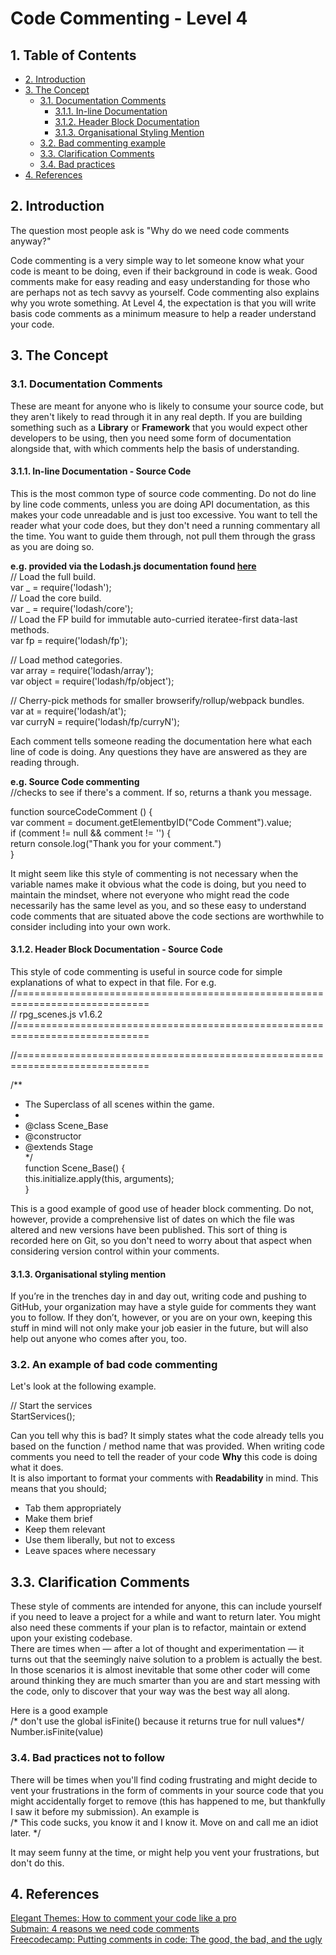 # Code Commenting - Level 4

## 1. Table of Contents
- [2. Introduction](#2-introduction)
- [3. The Concept](#3-the-concept)
  - [3.1. Documentation Comments](#31-documentation-comments)
    - [3.1.1. In-line Documentation](#311-in-line-documentation---source-code)
    - [3.1.2. Header Block Documentation](#312-header-block-documentation---source-code)
    - [3.1.3. Organisational Styling Mention](#313-organisational-styling-mention)
  - [3.2. Bad commenting example](#32-an-example-of-bad-code-commenting)
  - [3.3. Clarification Comments](#33-clarification-comments)
  - [3.4. Bad practices](#34-bad-practices-not-to-follow)
- [4. References](#4-references)

## 2. Introduction

The question most people ask is "Why do we need code comments anyway?"

Code commenting is a very simple way to let someone know what your code is meant to be doing, even if their background in code is weak. Good comments make for easy reading and easy understanding for those who are perhaps not as tech savvy as yourself. Code commenting also explains why you wrote something. At Level 4, the expectation is that you will write basis code comments as a minimum measure to help a reader understand your code.

## 3. The Concept
### 3.1. Documentation Comments
These are meant for anyone who is likely to consume your source code, but they aren't likely to read through it in any real depth. If you are building something such as a <b>Library</b> or <b>Framework</b> that you would expect other developers to be using, then you need some form of documentation alongside that, with which comments help the basis of understanding.

#### 3.1.1. In-line Documentation - Source Code
This is the most common type of source code commenting. Do not do line by line code comments, unless you are doing API documentation, as this makes your code unreadable and is just too excessive. You want to tell the reader what your code does, but they don't need a running commentary all the time. You want to guide them through, not pull them through the grass as you are doing so. 
  
<b>e.g. provided via the Lodash.js documentation found [here](https://lodash.com/)</b>  
// Load the full build.  
var _ = require('lodash');  
// Load the core build.  
var _ = require('lodash/core');  
// Load the FP build for immutable auto-curried iteratee-first data-last methods.  
var fp = require('lodash/fp');  
   
// Load method categories.  
var array = require('lodash/array');  
var object = require('lodash/fp/object');  
   
// Cherry-pick methods for smaller browserify/rollup/webpack bundles.  
var at = require('lodash/at');  
var curryN = require('lodash/fp/curryN');  
  
Each comment tells someone reading the documentation here what each line of code is doing. Any questions they have are answered as they are reading through.

<b>e.g. Source Code commenting</b>  
//checks to see if there's a comment. If so, returns a thank you message.  
   
function sourceCodeComment () {  
  var comment = document.getElementbyID("Code Comment").value;   
  if (comment != null && comment != '') {   
        return console.log("Thank you for your comment.")  
}  
  
It might seem like this style of commenting is not necessary when the variable names make it obvious what the code is doing, but you need to maintain the mindset, where not everyone who might read the code necessarily has the same level as you, and so these easy to understand code comments that are situated above the code sections are worthwhile to consider including into your own work.

#### 3.1.2. Header Block Documentation - Source Code
This style of code commenting is useful in source code for simple explanations of what to expect in that file. For e.g.  
//=============================================================================  
// rpg_scenes.js v1.6.2  
//=============================================================================  
   
//=============================================================================  
   
/**  
 * The Superclass of all scenes within the game.  
 *   
 * @class Scene_Base  
 * @constructor   
 * @extends Stage  
 */  
function Scene_Base() {  
    this.initialize.apply(this, arguments);  
}  
  
This is a good example of good use of header block commenting. Do not, however, provide a comprehensive list of dates on which the file was altered and new versions have been published. This sort of thing is recorded here on Git, so you don't need to worry about that aspect when considering version control within your comments.

#### 3.1.3. Organisational styling mention 
If you’re in the trenches day in and day out, writing code and pushing to GitHub, your organization may have a style guide for comments they want you to follow. If they don’t, however, or you are on your own, keeping this stuff in mind will not only make your job easier in the future, but will also help out anyone who comes after you, too.

### 3.2. An example of bad code commenting
Let's look at the following example.  
  
// Start the services  
StartServices();  
  
Can you tell why this is bad? It simply states what the code already tells you based on the function / method name that was provided. When writing code comments you need to tell the reader of your code <b>Why</b> this code is doing what it does.  
It is also important to format your comments with <b>Readability</b> in mind. This means that you should;
* Tab them appropriately
* Make them brief
* Keep them relevant
* Use them liberally, but not to excess
* Leave spaces where necessary

## 3.3. Clarification Comments
These style of comments are intended for anyone, this can include yourself if you need to leave a project for a while and want to return later. You might also need these comments if your plan is to refactor, maintain or extend upon your existing codebase.  
There are times when — after a lot of thought and experimentation — it turns out that the seemingly naive solution to a problem is actually the best. In those scenarios it is almost inevitable that some other coder will come around thinking they are much smarter than you are and start messing with the code, only to discover that your way was the best way all along.  
  
Here is a good example  
/* don't use the global isFinite() because it returns true for null values*/ Number.isFinite(value)  
  
### 3.4. Bad practices not to follow
There will be times when you'll find coding frustrating and might decide to vent your frustrations in the form of comments in your source code that you might accidentally forget to remove (this has happened to me, but thankfully I saw it before my submission). 
An example is  
/* This code sucks, you know it and I know it.  Move on and call me an idiot later. */  
  
It may seem funny at the time, or might help you vent your frustrations, but don't do this. 

## 4. References 
[Elegant Themes: How to comment your code like a pro](https://www.elegantthemes.com/blog/wordpress/how-to-comment-your-code-like-a-pro-best-practices-and-good-habits)  
[Submain: 4 reasons we need code comments](https://blog.submain.com/4-reasons-need-code-comments/)  
[Freecodecamp: Putting comments in code: The good, the bad, and the ugly](https://www.freecodecamp.org/news/code-comments-the-good-the-bad-and-the-ugly-be9cc65fbf83/)
